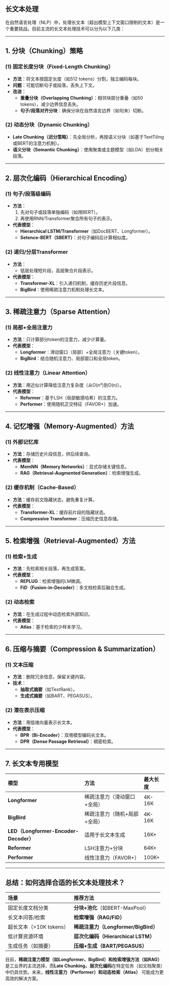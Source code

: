 ## 长文本处理

在自然语言处理（NLP）中，处理长文本（超出模型上下文窗口限制的文本）是一个重要挑战。目前主流的长文本处理技术可以分为以下几类：

------

## **1. 分块（Chunking）策略**

### **(1) 固定长度分块（Fixed-Length Chunking）**

- **方法**：将文本按固定长度（如512 tokens）分割，独立编码每块。
- **问题**：可能切断句子或段落，丢失上下文。
- **改进**：
  - **重叠分块（Overlapping Chunking）**：相邻块部分重叠（如50 tokens），减少边界信息丢失。
  - **句子/段落对齐分块**：确保分块在自然语言边界（如句末）切断。

### **(2) 动态分块（Dynamic Chunking）**

- **Late Chunking（迟分策略）**：先全局分析，再按语义分块（如基于TextTiling或BERT的注意力机制）。
- **语义分块（Semantic Chunking）**：使用聚类或主题模型（如LDA）划分相关段落。

------

## **2. 层次化编码（Hierarchical Encoding）**

### **(1) 句子/段落级编码**

- **方法**：
  1. 先对句子或段落单独编码（如用BERT）。
  2. 再使用RNN/Transformer聚合所有句子的表示。
- **代表模型**：
  - **Hierarchical LSTM/Transformer**（如DocBERT、Longformer）。
  - **Setence-BERT（SBERT）**：对句子编码后计算相似度。

### **(2) 递归/分层Transformer**

- **方法**：
  - 低层处理短片段，高层聚合片段表示。
- **代表模型**：
  - **Transformer-XL**：引入递归机制，缓存历史片段信息。
  - **BigBird**：使用稀疏注意力机制处理长文本。

------

## **3. 稀疏注意力（Sparse Attention）**

### **(1) 局部+全局注意力**

- **方法**：只计算部分token的注意力，减少计算量。
- **代表模型**：
  - **Longformer**：滑动窗口（局部）+全局注意力（关键token）。
  - **BigBird**：结合随机注意力、局部窗口和全局token。

### **(2) 线性注意力（Linear Attention）**

- **方法**：用近似计算降低注意力复杂度（从O(n²)到O(n)）。
- **代表模型**：
  - **Reformer**：基于LSH（局部敏感哈希）的注意力。
  - **Performer**：使用随机正交特征（FAVOR+）加速。

------

## **4. 记忆增强（Memory-Augmented）方法**

### **(1) 外部记忆库**

- **方法**：存储历史片段信息，供后续查询。
- **代表模型**：
  - **MemNN（Memory Networks）**：显式存储关键信息。
  - **RAG（Retrieval-Augmented Generation）**：检索增强生成。

### **(2) 缓存机制（Cache-Based）**

- **方法**：缓存前文隐藏状态，避免重复计算。
- **代表模型**：
  - **Transformer-XL**：缓存前片段的隐藏状态。
  - **Compressive Transformer**：压缩历史信息存储。

------

## **5. 检索增强（Retrieval-Augmented）方法**

### **(1) 检索+生成**

- **方法**：先检索相关段落，再生成答案。
- **代表模型**：
  - **REPLUG**：检索增强的LM微调。
  - **FiD（Fusion-in-Decoder）**：多文档检索后融合生成。

### **(2) 动态检索**

- **方法**：在生成过程中动态检索外部知识。
- **代表模型**：
  - **Atlas**：基于检索的少样本学习。

------

## **6. 压缩与摘要（Compression & Summarization）**

### **(1) 文本压缩**

- **方法**：删除冗余信息，保留关键内容。
- **技术**：
  - **抽取式摘要**（如TextRank）。
  - **生成式摘要**（如BART、PEGASUS）。

### **(2) 潜在表示压缩**

- **方法**：用低维向量表示长文本。
- **代表模型**：
  - **BPR（Bi-Encoder）**：双塔模型编码长文本。
  - **DPR（Dense Passage Retrieval）**：稠密检索。

------

## **7. 长文本专用模型**

| **模型**                              | **方法**                     | **最大长度** |
| :------------------------------------ | :--------------------------- | :----------- |
| **Longformer**                        | 稀疏注意力（滑动窗口+全局）  | 4K-16K       |
| **BigBird**                           | 稀疏注意力（随机+局部+全局） | 4K-16K       |
| **LED（Longformer-Encoder-Decoder）** | 适用于长文本生成             | 16K+         |
| **Reformer**                          | LSH注意力+分块               | 64K+         |
| **Performer**                         | 线性注意力（FAVOR+）         | 100K+        |

------

## **总结：如何选择合适的长文本处理技术？**

| **场景**                | **推荐方法**                         |
| :---------------------- | :----------------------------------- |
| 固定长度文档分类        | **分块+池化**（如BERT-MaxPool）      |
| 长文本问答/检索         | **检索增强（RAG/FiD）**              |
| 超长文本（>10K tokens） | **稀疏注意力（Longformer/BigBird）** |
| 低计算资源环境          | **层次化编码（Hierarchical LSTM）**  |
| 生成任务（如摘要）      | **压缩+生成（BART/PEGASUS）**        |

目前，**稀疏注意力模型（如Longformer、BigBird）和检索增强方法（如RAG）** 是工业界的主流选择，而**Late Chunking、层次化编码**在特定任务（如文档聚类）中仍具优势。未来，**线性注意力（Performer）和动态检索（Atlas）** 可能成为更高效的解决方案。
